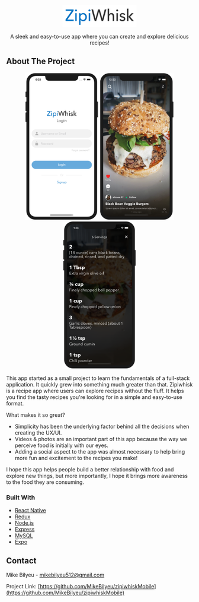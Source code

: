 <!-- PROJECT LOGO -->
<br />
<div align="center">
 <a href="https://github.com/MikeBilyeu/zipiwhiskMobile">
    <img src="assets/zipiwhisk.png" alt="Zipiwhisk" width="200" height="60">
  </a>
  <p align="center">
  A sleek and easy-to-use app where you can create and explore delicious recipes!  
  </p>
</div>

<!-- ABOUT THE PROJECT -->

## About The Project

<div  align="center">
<img src="assets/auth-screenshot.png" alt="recipe-screen" width="200"/>
<img src="assets/recipe-screenshot.png" alt="recipe-screen" width="200"/>
<img src="assets/ingredients-screenshot.png" alt="search-screen" width="200"/>
</div>

This app started as a small project to learn the fundamentals of a full-stack application. It quickly grew into something much greater than that. Zipiwhisk is a recipe app where users can explore recipes without the fluff. It helps you find the tasty recipes you're looking for in a simple and easy-to-use format.

What makes it so great?

- Simplicity has been the underlying factor behind all the decisions when creating the UX/UI.
- Videos & photos are an important part of this app because the way we perceive food is initially with our eyes.
- Adding a social aspect to the app was almost necessary to help bring more fun and excitement to the recipes you make!

I hope this app helps people build a better relationship with food and explore new things, but more importantly, I hope it brings more awareness to the food they are consuming.

### Built With

- [React Native](https://reactnative.dev/)
- [Redux](https://redux.js.org/)
- [Node.js](https://nodejs.org/)
- [Express](https://expressjs.com/)
- [MySQL](https://www.mysql.com/)
- [Expo](https://docs.expo.dev/)

<!-- CONTACT -->

## Contact

Mike Bilyeu - mikebilyeu512@gmail.com

Project Link: [https://github.com/MikeBilyeu/zipiwhiskMobile](https://github.com/MikeBilyeu/zipiwhiskMobile)
